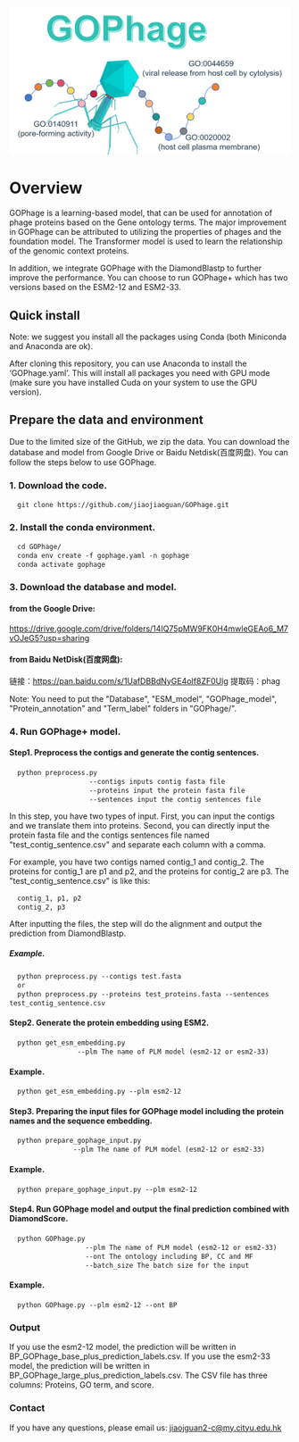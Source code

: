 
![icon](https://github.com/jiaojiaoguan/GOPhage/blob/main/gophage.png)
# Overview

GOPhage is a learning-based model, that can be used for annotation of phage proteins based on the Gene ontology terms. The major improvement in GOPhage can be attributed to utilizing the properties of phages and the foundation model. The Transformer model is used to learn the relationship of the genomic context proteins.

In addition, we integrate GOPhage with the DiamondBlastp to further improve the performance. You can choose to run GOPhage+ which has two versions based on the ESM2-12 and ESM2-33.

## Quick install
Note: we suggest you install all the packages using Conda (both Miniconda and Anaconda are ok).

After cloning this repository, you can use Anaconda to install the ‘GOPhage.yaml’. This will install all packages you need with GPU mode (make sure you have installed Cuda on your system to use the GPU version).


## Prepare the data and environment
Due to the limited size of the GitHub, we zip the data. You can download the database and model from Google Drive or Baidu Netdisk(百度网盘). You can follow the steps below to use GOPhage.

### 1. Download the code.
      git clone https://github.com/jiaojiaoguan/GOPhage.git
   
### 2. Install the conda environment.

      cd GOPhage/
      conda env create -f gophage.yaml -n gophage
      conda activate gophage
   
### 3. Download the database and model.
  #### from the Google Drive:
  https://drive.google.com/drive/folders/14IQ75pMW9FK0H4mwleGEAo6_M7vOJeG5?usp=sharing
  
  #### from Baidu NetDisk(百度网盘):
  链接：https://pan.baidu.com/s/1UafDBBdNyGE4oIf8ZF0Ulg 
  提取码：phag
  
  Note: You need to put the "Database", "ESM_model", "GOPhage_model", "Protein_annotation" and "Term_label" folders in "GOPhage/".
  
### 4. Run GOPhage+ model.

#### Step1. Preprocess the contigs and generate the contig sentences.

      python preprocess.py 
                        --contigs inputs contig fasta file
                        --proteins input the protein fasta file
                        --sentences input the contig sentences file
                     
In this step, you have two types of input. First, you can input the contigs and we translate them into proteins. Second, you can directly input the protein fasta file and the contigs sentences file named "test_contig_sentence.csv" and separate each column with a comma.

For example, you have two contigs named contig_1 and contig_2. The proteins for contig_1 are p1 and p2, and the proteins for contig_2 are p3. The "test_contig_sentence.csv" is like this:

      contig_1, p1, p2
      contig_2, p3

After inputting the files, the step will do the alignment and output the prediction from DiamondBlastp.
    
##### Example.

      python preprocess.py --contigs test.fasta
      or 
      python preprocess.py --proteins test_proteins.fasta --sentences test_contig_sentence.csv
    
#### Step2. Generate the protein embedding using ESM2.

      python get_esm_embedding.py 
                     --plm The name of PLM model (esm2-12 or esm2-33)
                     
#### Example.

      python get_esm_embedding.py --plm esm2-12 

    
#### Step3. Preparing the input files for GOPhage model including the protein names and the sequence embedding.

      python prepare_gophage_input.py 
                    --plm The name of PLM model (esm2-12 or esm2-33)
                    
#### Example.

      python prepare_gophage_input.py --plm esm2-12
  
#### Step4. Run GOPhage model and output the final prediction combined with DiamondScore.

      python GOPhage.py 
                       --plm The name of PLM model (esm2-12 or esm2-33)
                       --ont The ontology including BP, CC and MF
                       --batch_size The batch size for the input
                    
#### Example.
      python GOPhage.py --plm esm2-12 --ont BP

### Output

If you use the esm2-12 model, the prediction will be written in BP_GOPhage_base_plus_prediction_labels.csv.
If you use the esm2-33 model, the prediction will be written in BP_GOPhage_large_plus_prediction_labels.csv.
The CSV file has three columns: Proteins, GO term, and score.
   

### Contact 
If you have any questions, please email us: jiaojguan2-c@my.cityu.edu.hk

